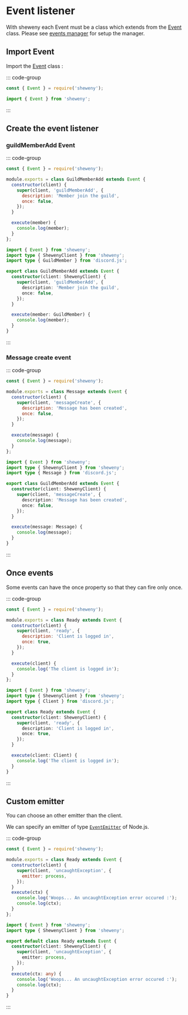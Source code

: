 # Event listener

With sheweny each Event must be a class which extends from the [Event](../../docs/structures/Event.md) class.
Please see [events manager](../managers/events) for setup the manager.

## Import Event

Import the [Event](../../docs/structures/Event.md) class :

::: code-group

```js [Javascript CJS]
const { Event } = require('sheweny');
```

```ts [Typescript ESM]
import { Event } from 'sheweny';
```

:::

## Create the event listener

### guildMemberAdd Event

::: code-group

```js [Javascript CJS]
const { Event } = require('sheweny');

module.exports = class GuildMemberAdd extends Event {
  constructor(client) {
    super(client, 'guildMemberAdd', {
      description: 'Member join the guild',
      once: false,
    });
  }

  execute(member) {
    console.log(member);
  }
};
```

```ts [Typescript ESM]
import { Event } from 'sheweny';
import type { ShewenyClient } from 'sheweny';
import type { GuildMember } from 'discord.js';

export class GuildMemberAdd extends Event {
  constructor(client: ShewenyClient) {
    super(client, 'guildMemberAdd', {
      description: 'Member join the guild',
      once: false,
    });
  }

  execute(member: GuildMember) {
    console.log(member);
  }
}
```

:::

### Message create event

::: code-group

```js [Javascript CJS]
const { Event } = require('sheweny');

module.exports = class Message extends Event {
  constructor(client) {
    super(client, 'messageCreate', {
      description: 'Message has been created',
      once: false,
    });
  }

  execute(message) {
    console.log(message);
  }
};
```

```ts [Typescript ESM]
import { Event } from 'sheweny';
import type { ShewenyClient } from 'sheweny';
import type { Message } from 'discord.js';

export class GuildMemberAdd extends Event {
  constructor(client: ShewenyClient) {
    super(client, 'messageCreate', {
      description: 'Message has been created',
      once: false,
    });
  }

  execute(message: Message) {
    console.log(message);
  }
}
```

:::

## Once events

Some events can have the once property so that they can fire only once.

::: code-group

```js [Javascript CJS]
const { Event } = require('sheweny');

module.exports = class Ready extends Event {
  constructor(client) {
    super(client, 'ready', {
      description: 'Client is logged in',
      once: true,
    });
  }

  execute(client) {
    console.log('The client is logged in');
  }
};
```

```ts [Typescript ESM]
import { Event } from 'sheweny';
import type { ShewenyClient } from 'sheweny';
import type { Client } from 'discord.js';

export class Ready extends Event {
  constructor(client: ShewenyClient) {
    super(client, 'ready', {
      description: 'Client is logged in',
      once: true,
    });
  }

  execute(client: Client) {
    console.log('The client is logged in');
  }
}
```

:::

## Custom emitter

You can choose an other emitter than the client.

We can specify an emitter of type [`EventEmitter`](https://nodejs.org/api/events.html#events_class_eventemitter) of Node.js.

::: code-group

```js [Javascript CJS]
const { Event } = require('sheweny');

module.exports = class Ready extends Event {
  constructor(client) {
    super(client, 'uncaughtException', {
      emitter: process,
    });
  }
  execute(ctx) {
    console.log('Woops... An uncaughtException error occured :');
    console.log(ctx);
  }
};
```

```ts [Typescript ESM]
import { Event } from 'sheweny';
import type { ShewenyClient } from 'sheweny';

export default class Ready extends Event {
  constructor(client: ShewenyClient) {
    super(client, 'uncaughtException', {
      emitter: process,
    });
  }
  execute(ctx: any) {
    console.log('Woops... An uncaughtException error occured :');
    console.log(ctx);
  }
}
```

:::
